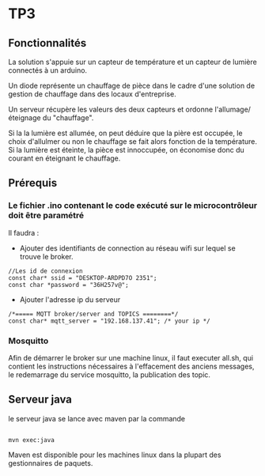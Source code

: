 # TP3

## Fonctionnalités

La solution s'appuie sur un capteur de température et un capteur de lumière connectés à un arduino.

Un diode représente un chauffage de pièce dans le cadre d'une solution de gestion de chauffage dans des locaux d'entreprise.

Un serveur récupère les valeurs des deux capteurs et ordonne l'allumage/éteignage du "chauffage".

Si la la lumière est allumée, on peut déduire que la pière est occupée, le choix d'allulmer ou non le chauffage se fait alors fonction de la température. Si la lumière est éteinte, la pièce est innoccupée, on économise donc du courant en éteignant le chauffage.

## Prérequis

### Le fichier .ino contenant le code exécuté sur le microcontrôleur doit être paramétré

Il faudra :

- Ajouter des identifiants de connection au réseau wifi sur lequel se trouve le broker.

```
//Les id de connexion
const char* ssid = "DESKTOP-ARDPD7O 2351";
const char *password = "36H257v@";
```

- Ajouter l'adresse ip du serveur

```
/*===== MQTT broker/server and TOPICS ========*/
const char* mqtt_server = "192.168.137.41"; /* your ip */
```

### Mosquitto

Afin de démarrer le broker sur une machine linux, il faut executer all.sh, qui contient les instructions nécessaires à l'effacement des anciens messages, le redemarrage du service mosquitto, la publication des topic.

## Serveur java

le serveur java se lance avec maven par la commande

```

mvn exec:java

```

Maven est disponible pour les machines linux dans la plupart des gestionnaires de paquets.
